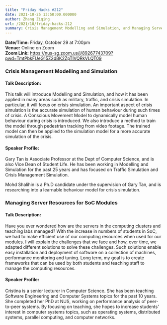 ```yaml
---
title: "Friday Hacks #212"
date: 2021-10-25 13:50:00.000000
author: Zhang Ziqing
url: /2021/10/friday-hacks-212
summary: Crisis Management Modelling and Simulation, and Managing Server Resources for SoC Modules
---
```


**Date/Time:** Friday, October 29 at 7:00pm <br />
**Venue:** Online on Zoom<br />
**Zoom Link:** https://nus-sg.zoom.us/j/89267743709?pwd=TmtPbkFUeG15Z2dBK2ZpTlVQRkVLQT09

### Crisis Management Modelling and Simulation

#### Talk Description:

This talk will introduce Modelling and Simulation, and how it has been applied in many areas such as military, traffic, and crisis simulation. In particular, it will focus on crisis simulation. An important aspect of crisis simulation is the accurate simulation of human behaviour during such times of crisis. A Conscious Movement Model to dynamically model human behaviour during crisis is introduced. We also introduce a method to train the model through pedestrian tracking from video footage. The trained model can then be applied to the simulation model for a more accurate simulation of the crisis.

#### Speaker Profile:

Gary Tan is Associate Professor at the Dept of Computer Science, and is also Vice Dean of Student Life. He has been working in Modelling and Simulation for the past 25 years and has focused on Traffic Simulation and Crisis Management Simulation.

Mohd Shalihin is a Ph.D candidate under the supervision of Gary Tan, and is researching into a learnable behaviour model for crisis simulation.

### Managing Server Resources for SoC Modules

#### Talk Description:

Have you ever wondered how are the servers in the computing clusters and teaching labs managed? With the increase in numbers of students in SoC, we had to make efficient use of our computing resources when used for our modules. I will explain the challenges that we face and how, over time, we adapted different solutions to solve these challenges. Such solutions enable easy installation and deployment of software on a collection of machines, performance monitoring and tuning. Long term, my goal is to create frameworks that can be used by both students and teaching staff to manage the computing resources.

#### Speaker Profile:

Cristina is a senior lecturer in Computer Science. She has been teaching Software Engineering and Computer Systems topics for the past 10 years. She completed her PhD at NUS, working on performance analysis of peer-to-peer systems. By focusing on teaching, she hopes to increase students' interest in computer systems topics, such as operating systems, distributed systems, parallel computing, and computer networks.
